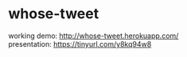 # whose-tweet

working demo: http://whose-tweet.herokuapp.com/  
presentation: https://tinyurl.com/y8kq94w8
